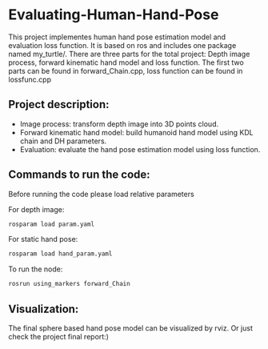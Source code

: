 # Evaluating-Human-Hand-Pose
This project implementes human hand pose estimation model and evaluation loss function. It is based on ros and includes one package named my_turtle/. There are three parts for the total project: Depth image process, forward kinematic hand model and loss function. The first two parts can be found in forward_Chain.cpp, loss function can be found in lossfunc.cpp 


## Project description:
+ Image process: transform depth image into 3D points cloud.
+ Forward kinematic hand model: build humanoid hand model using KDL chain and DH parameters.
+ Evaluation: evaluate the hand pose estimation model using loss function.

## Commands to run the code:
Before running the code please load relative parameters

For depth image:
```sh
rosparam load param.yaml
```
For static hand pose:
```sh
rosparam load hand_param.yaml
```
To run the node:
```sh
rosrun using_markers forward_Chain
```

## Visualization:
The final sphere based hand pose model can be visualized by rviz. 
Or just check the project final report:)
